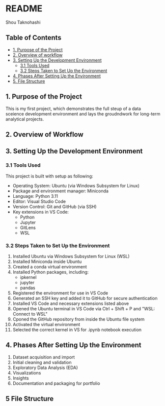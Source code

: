 # README
Shou Taknohashi

## Table of Contents

- [1. Purpose of the Project](#1-purpose-of-the-project)
- [2. Overview of workflow](#2-overview-of-workflow)
- [3. Setting Up the Development Environment](#3-setting-up-the-development-environment)
    - [3.1 Tools Used](#31-tools-used)
    - [3.2 Steps Taken to Set Up the Environment](#32-steps-taken-to-set-up-the-environment)
- [4. Phases After Setting Up the Environment](#4-phases-after-setting-up-the-environment)
- [5. File Structure](#5-file-structure)


## 1. Purpose of the Project
This is my first project, which demonstrates the full steup of a data sceience development environment and lays the groudndwork for long-term analytical projects.

## 2. Overview of Workflow


## 3. Setting Up the Development Environment

### 3.1 Tools Used
This project is built with setup as following:
- Operating System: Ubuntu (via Windows Subsystem for Linux)
- Package and environment manager: Miniconda
- Language: Python 3.11
- Editor: Visual Studio Code
- Version Control: Git and GitHub (via SSH)
- Key extensions in VS Code:
    - Python
    - Jupyter
    - GitLens
    - WSL

### 3.2 Steps Taken to Set Up the Environment
1. Installed Ubuntu via Windows Subsystem for Linux (WSL)
2. Installed Miniconda inside Ubuntu
3. Created a conda virtual environment
4. Installed Python packages, including:
    - ipkernel
    - jupyter
    - pandas
5. Registered the environment for use in VS Code 
6. Generated an SSH key and added it to GitHub for secure authentication
7. Installed VS Code and necessary extensions listed above
8. Opened the Ubuntu terminal in VS Code via Ctrl + Shift + P and "WSL: Connect to WSL"
9. Cponed the GitHub repository from inside the Ubuntu file system
10. Activated the virtual environment
11. Selected the correct kernel in VS for .ipynb notebook execution

## 4. Phases After Setting Up the Environment
1. Dataset acquisition and import
2. Initial cleaning and validation
3. Exploratory Data Analysis (EDA)
4. Visualizations
5. Insights
6. Documentation and packaging for portfolio


## 5 File Structure